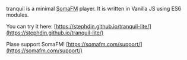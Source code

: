 tranquil is a minimal [SomaFM](https://somafm.com/) player. It is written in Vanilla JS using ES6 modules.

You can try it here: [https://stephdin.github.io/tranquil-lite/](https://stephdin.github.io/tranquil-lite/)

Plase support SomaFM! [https://somafm.com/support/](https://somafm.com/support/)
